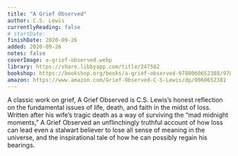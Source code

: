 ```yaml
---
title: "A Grief Observed"
author: C.S. Lewis
currentlyReading: false
# startDate:
finishDate: 2020-09-26
added: 2020-09-26
notes: false
coverImage: a-grief-observed.webp
library: https://share.libbyapp.com/title/247582
bookshop: https://bookshop.org/books/a-grief-observed-9780060652388/9780060652388
amazon: https://www.amazon.com/Grief-Observed-C-S-Lewis/dp/0060652381
---
```


A classic work on grief, A Grief Observed is C.S. Lewis’s honest reflection on the fundamental issues of life, death, and faith in the midst of loss. Written after his wife’s tragic death as a way of surviving the “mad midnight moments,” A Grief Observed an unflinchingly truthful account of how loss can lead even a stalwart believer to lose all sense of meaning in the universe, and the inspirational tale of how he can possibly regain his bearings.

